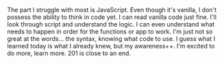 The part I struggle with most is JavaScript. Even though it's vanilla, I don't possess the ability to think in code yet. I can read vanilla code just fine. I'll look through script and understand the logic. I can even understand what needs to happen in order for the functions or app to work. I'm just not so great at the words... the syntax, knowing what code to use. I guess what I learned today is what I already knew, but my awareness++. I'm excited to do more, learn more. 201 is close to an end.
